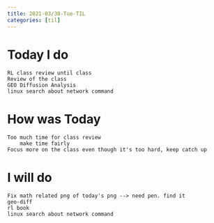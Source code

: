 ```yaml
---
title: 2021-03/30-Tue-TIL
categories: [til]
---
```



# Today I do
```
RL class review until class
Review of the class 
GEO Diffusion Analysis
linux search about network command
```
# How was Today
```
Too much time for class review
    make time fairly
Focus more on the class even though it's too hard, keep catch up
```

# I will do
```
Fix math related png of today's png --> need pen. find it
geo-diff
rl book
linux search about network command
```



